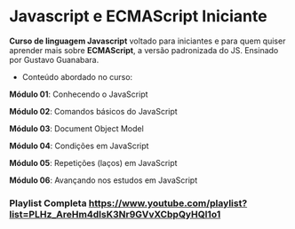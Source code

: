 # Javascript e ECMAScript Iniciante
**Curso de linguagem Javascript** voltado para iniciantes e para quem quiser aprender mais sobre **ECMAScript**, a versão padronizada do JS. Ensinado por Gustavo Guanabara.

* Conteúdo abordado no curso:

**Módulo 01**: Conhecendo o JavaScript

**Módulo 02**: Comandos básicos do JavaScript

**Módulo 03**: Document Object Model

**Módulo 04**: Condições em JavaScript

**Módulo 05**: Repetições (laços) em JavaScript

**Módulo 06**: Avançando nos estudos em JavaScript

### **Playlist Completa** https://www.youtube.com/playlist?list=PLHz_AreHm4dlsK3Nr9GVvXCbpQyHQl1o1
